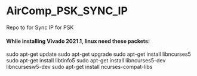# AirComp_PSK_SYNC_IP
Repo to for Sync IP for PSK
#### While installing Vivado 2021.1, linux need these packets:
  sudo apt-get update
  sudo apt-get upgrade
  sudo apt-get install libncurses5
  sudo apt-get install libtinfo5
  sudo apt-get install libncurses5-dev libncursesw5-dev
  sudo apt-get install ncurses-compat-libs
